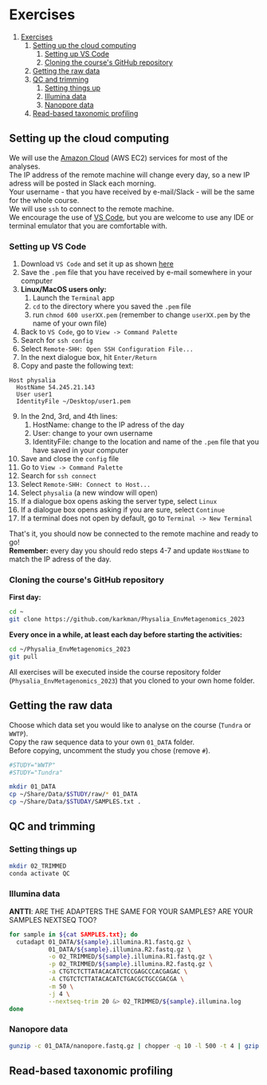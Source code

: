 # Exercises

1. [Exercises](#exercises)
   1. [Setting up the cloud computing](#setting-up-the-cloud-computing)
      1. [Setting up VS Code](#setting-up-vs-code)
      2. [Cloning the course's GitHub repository](#cloning-the-courses-github-repository)
   2. [Getting the raw data](#getting-the-raw-data)
   3. [QC and trimming](#qc-and-trimming)
      1. [Setting things up](#setting-things-up)
      2. [Illumina data](#illumina-data)
      3. [Nanopore data](#nanopore-data)
   4. [Read-based taxonomic profiling](#read-based-taxonomic-profiling)

## Setting up the cloud computing

We will use the [Amazon Cloud](https://aws.amazon.com/ec2/) (AWS EC2) services for most of the analyses.  
The IP address of the remote machine will change every day, so a new IP adress will be posted in Slack each morning.  
Your username - that you have received by e-mail/Slack - will be the same for the whole course.  
We will use `ssh` to connect to the remote machine.  
We encourage the use of [VS Code](https://code.visualstudio.com/Download), but you are welcome to use any IDE or terminal emulator that you are comfortable with.  

### Setting up VS Code

1. Download `VS Code` and set it up as shown [here](Lectures/course-outline-and-practical-info.pdf)  
2. Save the `.pem` file that you have received by e-mail somewhere in your computer  
3. **Linux/MacOS users only:**  
   1. Launch the `Terminal` app  
   2. `cd` to the directory where you saved the `.pem` file
   3. run `chmod 600 userXX.pem` (remember to change `userXX.pem` by the name of your own file)
4. Back to `VS Code`, go to `View -> Command Palette`  
5. Search for `ssh config`  
6. Select `Remote-SHH: Open SSH Configuration File...`  
7. In the next dialogue box, hit `Enter/Return`
8. Copy and paste the following text:

```
Host physalia
  HostName 54.245.21.143
  User user1
  IdentityFile ~/Desktop/user1.pem
```

9. In the 2nd, 3rd, and 4th lines:  
   1. HostName: change to the IP adress of the day
   2. User: change to your own username
   3. IdentityFile: change to the location and name of the `.pem` file that you have saved in your computer 
10. Save and close the `config` file
11. Go to `View -> Command Palette`
12. Search for `ssh connect`
13. Select `Remote-SHH: Connect to Host...`
14. Select `physalia` (a new window will open)
15. If a dialogue box opens asking the server type, select `Linux`
16. If a dialogue box opens asking if you are sure, select `Continue`
17. If a terminal does not open by default, go to `Terminal -> New Terminal`

That's it, you should now be connected to the remote machine and ready to go!  
**Remember:** every day you should redo steps 4-7 and update `HostName` to match the IP adress of the day.  

### Cloning the course's GitHub repository

**First day:** 

```bash
cd ~
git clone https://github.com/karkman/Physalia_EnvMetagenomics_2023
```

**Every once in a while, at least each day before starting the activities:**  

```bash
cd ~/Physalia_EnvMetagenomics_2023
git pull
```

All exercises will be executed inside the course repository folder (`Physalia_EnvMetagenomics_2023`) that you cloned to your own home folder.

## Getting the raw data

Choose which data set you would like to analyse on the course (`Tundra` or `WWTP`).  
Copy the raw sequence data to your own `01_DATA` folder.  
Before copying, uncomment the study you chose (remove `#`).

```bash
#STUDY="WWTP"
#STUDY="Tundra"

mkdir 01_DATA
cp ~/Share/Data/$STUDY/raw/* 01_DATA
cp ~/Share/Data/$STUDAY/SAMPLES.txt .
```

## QC and trimming

### Setting things up

```bash
mkdir 02_TRIMMED
conda activate QC
```

### Illumina data

__ANTTI__: ARE THE ADAPTERS THE SAME FOR YOUR SAMPLES? ARE YOUR SAMPLES NEXTSEQ TOO?

```bash
for sample in ${cat SAMPLES.txt}; do
  cutadapt 01_DATA/${sample}.illumina.R1.fastq.gz \
           01_DATA/${sample}.illumina.R2.fastq.gz \
           -o 02_TRIMMED/${sample}.illumina.R1.fastq.gz \
           -p 02_TRIMMED/${sample}.illumina.R2.fastq.gz \
           -a CTGTCTCTTATACACATCTCCGAGCCCACGAGAC \
           -A CTGTCTCTTATACACATCTGACGCTGCCGACGA \
           -m 50 \
           -j 4 \
           --nextseq-trim 20 &> 02_TRIMMED/${sample}.illumina.log
done
```

### Nanopore data

```bash
gunzip -c 01_DATA/nanopore.fastq.gz | chopper -q 10 -l 500 -t 4 | gzip > 02_TRIMMED/nanopore.fastq.gz
```

## Read-based taxonomic profiling